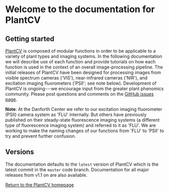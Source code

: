 # Welcome to the documentation for PlantCV

## Getting started

[PlantCV](http://plantcv.danforthcenter.org) is composed of modular functions in order to be applicable to a 
variety of plant types and imaging systems.
In the following documentation
we will describe use of each function and provide tutorials on how each 
function is used in the context of an overall image-processing pipeline. 
The initial releases of PlantCV have been designed
for processing images
from visible spectrum cameras ('VIS'),
near-infrared cameras ('NIR'),
and excitation imaging fluorometers ('PSII'; see note below).
Development of PlantCV is ongoing---we encourage input
from the greater plant phenomics community.
Please post questions and comments on the [GitHub issues page](https://github.com/danforthcenter/plantcv/issues).

**Note**: At the Danforth Center we refer to our excitation imaging 
fluorometer (PSII) camera system as 'FLU' internally. But others have 
previously published on their steady-state fluorescence imaging systems 
(a different type of fluorescence imaging system) and referred to it as 
'FLU'. We are working to make the naming changes of our functions from 
'FLU' to 'PSII' to try and prevent further confusion.

## Versions

The documentation defaults to the `latest` version of PlantCV which is the latest
commit in the `master` code branch.
Documentation for all major releases from v1.1 on are also available.

[Return to the PlantCV homepage](http://plantcv.danforthcenter.org)
